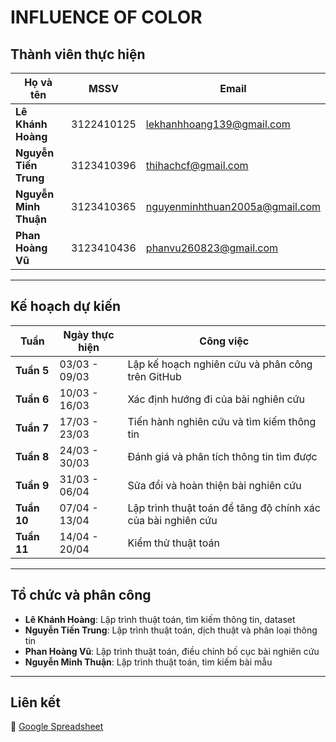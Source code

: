 # INFLUENCE OF COLOR

## Thành viên thực hiện

| Họ và tên             | MSSV        | Email                             |
|-----------------------|-------------|-----------------------------------|
| **Lê Khánh Hoàng**    | 3122410125  | lekhanhhoang139@gmail.com         |
| **Nguyễn Tiến Trung** | 3123410396  | thihachcf@gmail.com               |
| **Nguyễn Minh Thuận** | 3123410365  | nguyenminhthuan2005a@gmail.com    |
| **Phan Hoàng Vũ**     | 3123410436  | phanvu260823@gmail.com            |

---

## Kế hoạch dự kiến

| Tuần        | Ngày thực hiện  | Công việc                                                    |
|-------------|-----------------|--------------------------------------------------------------|
| **Tuần 5**  | 03/03 - 09/03   | Lập kế hoạch nghiên cứu và phân công trên GitHub             |
| **Tuần 6**  | 10/03 - 16/03   | Xác định hướng đi của bài nghiên cứu                         |
| **Tuần 7**  | 17/03 - 23/03   | Tiến hành nghiên cứu và tìm kiếm thông tin                   |
| **Tuần 8**  | 24/03 - 30/03   | Đánh giá và phân tích thông tin tìm được                     |
| **Tuần 9**  | 31/03 - 06/04   | Sửa đổi và hoàn thiện bài nghiên cứu                         |
| **Tuần 10** | 07/04 - 13/04   | Lập trình thuật toán để tăng độ chính xác của bài nghiên cứu |
| **Tuần 11** | 14/04 - 20/04   | Kiểm thử thuật toán                                          |

---

## **Tổ chức và phân công**

- **Lê Khánh Hoàng**: Lập trình thuật toán, tìm kiếm thông tin, dataset  
- **Nguyễn Tiến Trung**: Lập trình thuật toán, dịch thuật và phân loại thông tin  
- **Phan Hoàng Vũ**: Lập trình thuật toán, điều chỉnh bố cục bài nghiên cứu  
- **Nguyễn Minh Thuận**: Lập trình thuật toán, tìm kiếm bài mẫu  

---

## **Liên kết**
🔗 [Google Spreadsheet](https://docs.google.com/spreadsheets/d/1EJITajVmTpH3mzjAfpTmXv2GxT9eF3eGN6-MQDHOTWQ/edit?usp=sharing)  
